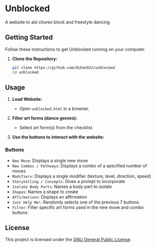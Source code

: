 # Unblocked

A website to aid choreo block and freestyle dancing

## Getting Started

Follow these instructions to get Unblocked running on your computer.

1. **Clone the Repository:**
    ```bash
    git clone https://github.com/dihan922/unblocked
    cd unblocked
    ```

## Usage

1. **Load Website:**
    - Open `unblocked.html` in a browser.

2. **Filter art forms (dance genres):**
    - Select art form(s) from the checklist.

3. **Use the buttons to interact with the website:**

### Buttons
- `New Move`: Displays a single new move
- `New Combos / Pathways`: Displays a combo of a specified number of moves
- `Modifiers`: Displays a single modifier (texture, level, direction, speed)
- `Storytelling / Concepts`: Gives a prompt to incorporate
- `Isolate Body Parts`: Names a body part to isolate
- `Shapes`: Names a shape to create
- `Affirmations`: Displays an affirmation
- `Just Help Me!`: Randomly selects one of the previous 7 buttons
- `Filter`: Filter specific art forms used in the new move and combo buttons
    

## License

This project is licensed under the [GNU General Public License](https://www.gnu.org/licenses/gpl-3.0.en.html#license-text).
